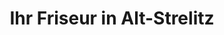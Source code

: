 ---
title: "Ihr Friseur in Alt-Strelitz"
url: /neustrelitz/ihr-friseur-in-alt-strelitz/
shop: Friseur
---